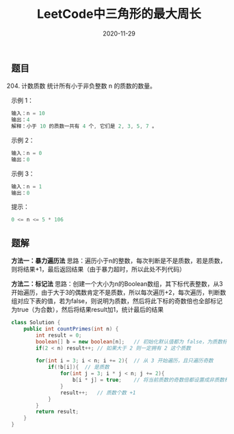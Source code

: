 ﻿---
layout: post
title: "LeetCode中三角形的最大周长"
date: 2020-11-29
description: "LeetCode刷题"
tag: LeetCode
---
## 题目
204. 计数质数
统计所有小于非负整数 n 的质数的数量。

 

示例 1：

```java
输入：n = 10
输出：4
解释：小于 10 的质数一共有 4 个, 它们是 2, 3, 5, 7 。
```

示例 2：

```java
输入：n = 0
输出：0
```

示例 3：

```java
输入：n = 1
输出：0
```

 

提示：

```java
0 <= n <= 5 * 106
```

## 题解
**方法一：暴力遍历法**
思路：遍历小于n的整数，每次判断是不是质数，若是质数，则将结果+1，最后返回结果（由于暴力超时，所以此处不列代码）

**方法二：标记法**
思路：创建一个大小为n的Boolean数组，其下标代表整数，从3开始遍历，由于大于3的偶数肯定不是质数，所以每次遍历+2，每次遍历，判断数组对应下表的值，若为false，则说明为质数，然后将此下标的奇数倍也全部标记为true（为合数），然后将结果result加1，统计最后的结果

```java
class Solution {
    public int countPrimes(int n) {
        int result = 0;
        boolean[] b = new boolean[n];   // 初始化默认值都为 false，为质数标记
        if(2 < n) result++; // 如果大于 2 则一定拥有 2 这个质数
        
        for(int i = 3; i < n; i += 2){  // 从 3 开始遍历，且只遍历奇数
            if(!b[i]){  // 是质数
                for(int j = 3; i * j < n; j += 2){
                    b[i * j] = true;    // 将当前质数的奇数倍都设置成非质数标记 true
                }
                result++;   // 质数个数 +1
            }
        }
        return result;
    }
}
```

